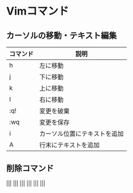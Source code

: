# Vimコマンド

## カーソルの移動・テキスト編集

|コマンド|説明|
|---|---|
|h|左に移動|
|j|下に移動|
|k|上に移動|
|l|右に移動|
|:q!|変更を破棄|
|:wq|変更を保存|
|i|カーソル位置にテキストを追加|
|A|行末にテキストを追加|

## 削除コマンド

|||
|||
|||
|||
|||
|||